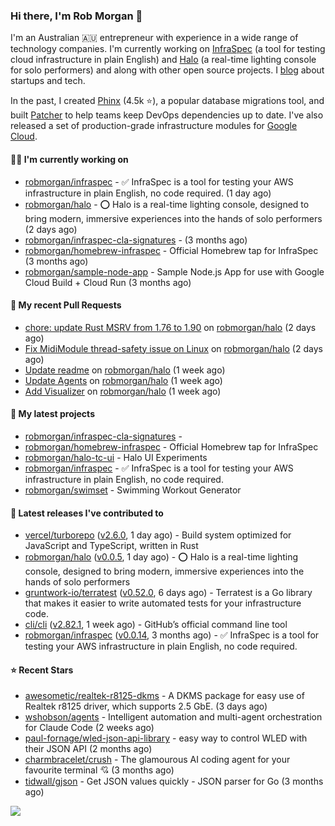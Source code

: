 ### Hi there, I'm Rob Morgan 👋

I'm an Australian 🇦🇺 entrepreneur with experience in a wide range of technology companies. I'm currently working on
[InfraSpec](https://infraspec.sh) (a tool for testing cloud infrastructure in plain English) and
[Halo](https://github.com/robmorgan/halo) (a real-time lighting console for solo performers) and along with other open
source projects. I [blog](https://robmorgan.id.au/) about startups and tech.

In the past, I created [Phinx](https://github.com/cakephp/phinx) (4.5k ⭐️), a popular database migrations
tool, and built [Patcher](https://blog.gruntwork.io/introducing-patcher-a-new-tool-for-keeping-infrastructure-code-up-to-date-e65b0c203b6b)
to help teams keep DevOps dependencies up to date. I've also released a set of production-grade infrastructure modules for
[Google Cloud](https://cloud.google.com/blog/products/devops-sre/deploying-a-production-grade-helm-release-on-gke-with-terraform).

#### 👨‍💻 I'm currently working on

- [robmorgan/infraspec](https://github.com/robmorgan/infraspec) - ✅ InfraSpec is a tool for testing your AWS infrastructure in plain English, no code required. (1 day ago)
- [robmorgan/halo](https://github.com/robmorgan/halo) - ⭕️ Halo is a real-time lighting console, designed to bring modern, immersive experiences into the hands of solo performers (2 days ago)
- [robmorgan/infraspec-cla-signatures](https://github.com/robmorgan/infraspec-cla-signatures) -  (3 months ago)
- [robmorgan/homebrew-infraspec](https://github.com/robmorgan/homebrew-infraspec) - Official Homebrew tap for InfraSpec (3 months ago)
- [robmorgan/sample-node-app](https://github.com/robmorgan/sample-node-app) - Sample Node.js App for use with Google Cloud Build &#43; Cloud Run (3 months ago)

#### 🔨 My recent Pull Requests

- [chore: update Rust MSRV from 1.76 to 1.90](https://github.com/robmorgan/halo/pull/60) on [robmorgan/halo](https://github.com/robmorgan/halo) (2 days ago)
- [Fix MidiModule thread-safety issue on Linux](https://github.com/robmorgan/halo/pull/59) on [robmorgan/halo](https://github.com/robmorgan/halo) (2 days ago)
- [Update readme](https://github.com/robmorgan/halo/pull/57) on [robmorgan/halo](https://github.com/robmorgan/halo) (1 week ago)
- [Update Agents](https://github.com/robmorgan/halo/pull/56) on [robmorgan/halo](https://github.com/robmorgan/halo) (1 week ago)
- [Add Visualizer](https://github.com/robmorgan/halo/pull/55) on [robmorgan/halo](https://github.com/robmorgan/halo) (1 week ago)

#### 🌱 My latest projects

- [robmorgan/infraspec-cla-signatures](https://github.com/robmorgan/infraspec-cla-signatures) - 
- [robmorgan/homebrew-infraspec](https://github.com/robmorgan/homebrew-infraspec) - Official Homebrew tap for InfraSpec
- [robmorgan/halo-tc-ui](https://github.com/robmorgan/halo-tc-ui) - Halo UI Experiments
- [robmorgan/infraspec](https://github.com/robmorgan/infraspec) - ✅ InfraSpec is a tool for testing your AWS infrastructure in plain English, no code required.
- [robmorgan/swimset](https://github.com/robmorgan/swimset) - Swimming Workout Generator

#### 🚀 Latest releases I've contributed to

- [vercel/turborepo](https://github.com/vercel/turborepo) ([v2.6.0](https://github.com/vercel/turborepo/releases/tag/v2.6.0), 1 day ago) - Build system optimized for JavaScript and TypeScript, written in Rust
- [robmorgan/halo](https://github.com/robmorgan/halo) ([v0.0.5](https://github.com/robmorgan/halo/releases/tag/v0.0.5), 1 day ago) - ⭕️ Halo is a real-time lighting console, designed to bring modern, immersive experiences into the hands of solo performers
- [gruntwork-io/terratest](https://github.com/gruntwork-io/terratest) ([v0.52.0](https://github.com/gruntwork-io/terratest/releases/tag/v0.52.0), 6 days ago) -  Terratest is a Go library that makes it easier to write automated tests for your infrastructure code.
- [cli/cli](https://github.com/cli/cli) ([v2.82.1](https://github.com/cli/cli/releases/tag/v2.82.1), 1 week ago) - GitHub’s official command line tool
- [robmorgan/infraspec](https://github.com/robmorgan/infraspec) ([v0.0.14](https://github.com/robmorgan/infraspec/releases/tag/v0.0.14), 3 months ago) - ✅ InfraSpec is a tool for testing your AWS infrastructure in plain English, no code required.

#### ⭐ Recent Stars

- [awesometic/realtek-r8125-dkms](https://github.com/awesometic/realtek-r8125-dkms) - A DKMS package for easy use of Realtek r8125 driver, which supports 2.5 GbE. (3 days ago)
- [wshobson/agents](https://github.com/wshobson/agents) - Intelligent automation and multi-agent orchestration for Claude Code (2 weeks ago)
- [paul-fornage/wled-json-api-library](https://github.com/paul-fornage/wled-json-api-library) - easy way to control WLED with their JSON API (2 months ago)
- [charmbracelet/crush](https://github.com/charmbracelet/crush) - The glamourous AI coding agent for your favourite terminal 💘 (3 months ago)
- [tidwall/gjson](https://github.com/tidwall/gjson) - Get JSON values quickly - JSON parser for Go (3 months ago)

![](https://github-readme-stats.vercel.app/api?username=robmorgan&theme=vision-friendly-dark&hide_border=false&include_all_commits=true&count_private=true)
